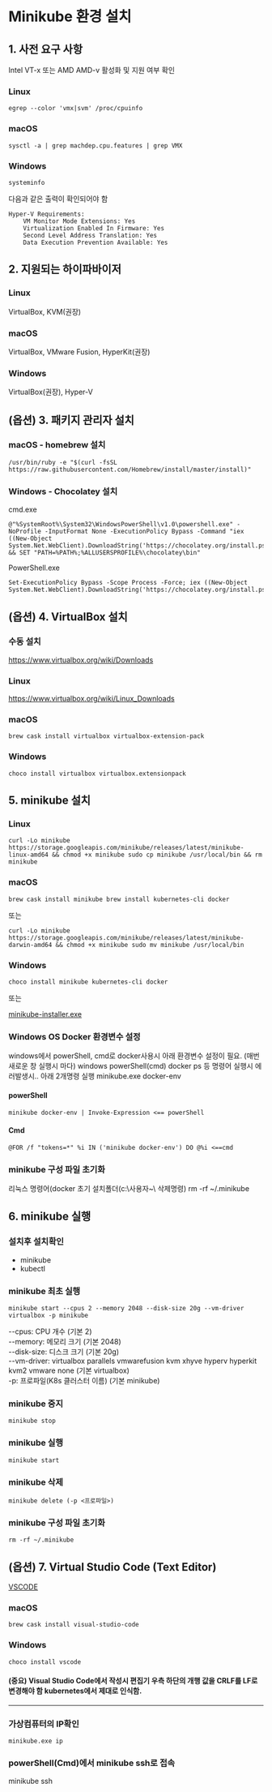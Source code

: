 # Minikube 환경 설치
## 1. 사전 요구 사항
Intel VT-x 또는 AMD AMD-v 활성화 및 지원 여부 확인

### Linux
    egrep --color 'vmx|svm' /proc/cpuinfo

### macOS
    sysctl -a | grep machdep.cpu.features | grep VMX

### Windows
    systeminfo

다음과 같은 출력이 확인되어야 함

    Hyper-V Requirements:
        VM Monitor Mode Extensions: Yes
        Virtualization Enabled In Firmware: Yes
        Second Level Address Translation: Yes
        Data Execution Prevention Available: Yes

## 2. 지원되는 하이파바이저
### Linux
VirtualBox, KVM(권장)

### macOS
VirtualBox, VMware Fusion, HyperKit(권장)

### Windows
VirtualBox(권장), Hyper-V

## (옵션) 3. 패키지 관리자 설치
### macOS - homebrew 설치
    /usr/bin/ruby -e "$(curl -fsSL https://raw.githubusercontent.com/Homebrew/install/master/install)"

### Windows - Chocolatey 설치
cmd.exe

    @"%SystemRoot%\System32\WindowsPowerShell\v1.0\powershell.exe" -NoProfile -InputFormat None -ExecutionPolicy Bypass -Command "iex ((New-Object System.Net.WebClient).DownloadString('https://chocolatey.org/install.ps1'))" && SET "PATH=%PATH%;%ALLUSERSPROFILE%\chocolatey\bin"

PowerShell.exe

    Set-ExecutionPolicy Bypass -Scope Process -Force; iex ((New-Object System.Net.WebClient).DownloadString('https://chocolatey.org/install.ps1'))

## (옵션) 4. VirtualBox 설치
### 수동 설치
https://www.virtualbox.org/wiki/Downloads

### Linux
https://www.virtualbox.org/wiki/Linux_Downloads

### macOS
    brew cask install virtualbox virtualbox-extension-pack

### Windows
    choco install virtualbox virtualbox.extensionpack

## 5. minikube 설치
### Linux
    curl -Lo minikube https://storage.googleapis.com/minikube/releases/latest/minikube-linux-amd64 && chmod +x minikube sudo cp minikube /usr/local/bin && rm minikube

### macOS
    brew cask install minikube brew install kubernetes-cli docker

또는

    curl -Lo minikube https://storage.googleapis.com/minikube/releases/latest/minikube-darwin-amd64 && chmod +x minikube sudo mv minikube /usr/local/bin

### Windows
    choco install minikube kubernetes-cli docker

또는

[minikube-installer.exe](https://github.com/kubernetes/minikube/releases/latest)

### Windows OS Docker 환경변수 설정 
windows에서 powerShell, cmd로 docker사용시 아래 환경변수 설정이 필요.
(매번 새로운 창 실행시 마다)
windows powerShell(cmd) docker ps 등 명령어 실행시 에러발생시.. 아래 2개명령 실행
    minikube.exe docker-env
#### powerShell
    minikube docker-env | Invoke-Expression <== powerShell
#### Cmd
    @FOR /f "tokens=*" %i IN ('minikube docker-env') DO @%i <==cmd  

### minikube 구성 파일 초기화
리눅스 명령어(docker 초기 설치폴더(c:\사용자\~\ 삭제명령)
    rm -rf ~/.minikube


## 6. minikube 실행
### 설치후 설치확인
- minikube
- kubectl

### minikube 최초 실행
    minikube start --cpus 2 --memory 2048 --disk-size 20g --vm-driver virtualbox -p minikube

--cpus: CPU 개수 (기본 2)  
--memory: 메모리 크기 (기본 2048)  
--disk-size: 디스크 크기 (기본 20g)  
--vm-driver: virtualbox parallels vmwarefusion kvm xhyve hyperv hyperkit kvm2 vmware none (기본 virtualbox)  
-p: 프로파일(K8s 클러스터 이름) (기본 minikube)  

### minikube 중지
    minikube stop

### minikube 실행
    minikube start

### minikube 삭제
    minikube delete (-p <프로파일>)

### minikube 구성 파일 초기화
    rm -rf ~/.minikube

## (옵션) 7. Virtual Studio Code (Text Editor)
[VSCODE](https://code.visualstudio.com)

### macOS
    brew cask install visual-studio-code

### Windows
    choco install vscode

#### (중요) Visual Studio Code에서 작성시 편집기 우측 하단의 개행 값을  CRLF를 LF로 변경해야 함 kubernetes에서 제대로 인식함.

<hr/>

### 가상컴퓨터의 IP확인
    minikube.exe ip

### powerShell(Cmd)에서 minikube ssh로 접속 
minikube ssh 
